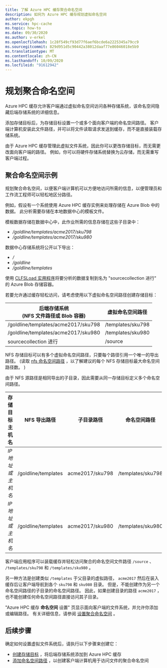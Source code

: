 ```yaml
---
title: 了解 Azure HPC 缓存聚合命名空间
description: 如何为 Azure HPC 缓存规划虚拟命名空间
author: ekpgh
ms.service: hpc-cache
ms.topic: how-to
ms.date: 09/30/2020
ms.author: v-erkel
ms.openlocfilehash: 1c28f549cf93d77f6aef6bcde6a2225345a79cc9
ms.sourcegitcommit: 829d951d5c90442a38012daaf77e86046018e5b9
ms.translationtype: MT
ms.contentlocale: zh-CN
ms.lasthandoff: 10/09/2020
ms.locfileid: "91612942"
---
```

# <a name="plan-the-aggregated-namespace"></a>规划聚合命名空间

Azure HPC 缓存允许客户端通过虚拟命名空间访问各种存储系统，该命名空间隐藏后端存储系统的详细信息。

添加存储目标后，为存储目标设置一个或多个面向客户端的命名空间路径。 客户端计算机安装此文件路径，并可以将文件读取请求发送到缓存，而不是直接装载存储系统。

由于 Azure HPC 缓存管理此虚拟文件系统，因此你可以更改存储目标，而无需更改面向客户端的路径。 例如，你可以将硬件存储系统替换为云存储，而无需重写客户端过程。

## <a name="aggregated-namespace-example"></a>聚合命名空间示例

规划聚合命名空间，以便客户端计算机可以方便地访问所需的信息，以便管理员和工作流工程师可以轻松地区分路径。

例如，假设有一个系统使用 Azure HPC 缓存实例来处理存储在 Azure Blob 中的数据。 此分析需要存储在本地数据中心的模板文件。

模板数据存储在数据中心中，此作业所需的信息存储在这些子目录中：

* */goldline/templates/acme2017/sku798*
* */goldline/templates/acme2017/sku980*

数据中心存储系统将公开以下导出：

* */*
* */goldline*
* */goldline/templates*

使用 [CLFSLoad 实用程序](hpc-cache-ingest.md#pre-load-data-in-blob-storage-with-clfsload)将要分析的数据复制到名为 "sourcecollection 进行" 的 Azure Blob 存储容器。

若要允许通过缓存轻松访问，请考虑使用以下虚拟命名空间路径创建存储目标：

| 后端存储系统 <br/>  (NFS 文件路径或 Blob 容器)  | 虚拟命名空间路径 |
|-----------------------------------------|------------------------|
| /goldline/templates/acme2017/sku798     | /templates/sku798      |
| /goldline/templates/acme2017/sku980     | /templates/sku980      |
| sourcecollection 进行                        | /source               |

NFS 存储目标可以有多个虚拟命名空间路径，只要每个路径引用一个唯一的导出路径。  (读取 [nfs 命名空间路径](add-namespace-paths.md#nfs-namespace-paths) ，以了解建议的每个 NFS 存储目标最大命名空间路径数。 ) 

由于 NFS 源路径是相同导出的子目录，因此需要从同一存储目标定义多个命名空间路径。

| 存储目标主机名  | NFS 导出路径     | 子目录路径 | 命名空间路径    |
|--------------------------|---------------------|-------------------|-------------------|
| *IP 地址或主机名* | /goldline/templates | acme2017/sku798   | /templates/sku798 |
| *IP 地址或主机名* | /goldline/templates | acme2017/sku980   | /templates/sku980 |

客户端应用程序可以装载缓存并轻松访问聚合的命名空间文件路径 ``/source`` 、 ``/templates/sku798`` 和 ``/templates/sku980`` 。

另一种方法是创建类似 `/templates` 于父目录的虚拟路径， `acme2017` 然后在装入缓存后让客户端导航到各个 `sku798` 和 `sku980` 目录。 但是，不能创建作为另一个命名空间路径的子目录的命名空间路径。 因此，如果创建目录的路径 `acme2017` ，也不能创建任何命名空间路径直接访问其子目录。

"Azure HPC 缓存 **命名空间** 设置" 页显示面向客户端的文件系统，并允许你添加或编辑路径。 有关详细信息，请参阅 [设置聚合命名空间](add-namespace-paths.md) 。

## <a name="next-steps"></a>后续步骤

确定如何设置虚拟文件系统后，请执行以下步骤来创建它：

* [创建存储目标](hpc-cache-add-storage.md) ，将后端存储系统添加到 Azure HPC 缓存
* [添加命名空间路径](add-namespace-paths.md) ，以创建客户端计算机用于访问文件的聚合命名空间
